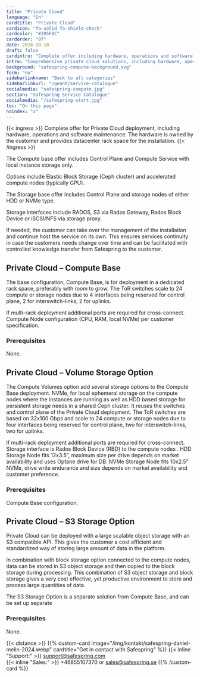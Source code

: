 ```yaml
---
title: "Private Cloud"
language: "En"
cardtitle: "Private Cloud"
cardicon: "fa-solid fa-shield-check"
cardcolor: "#195F8C"
cardorder: "07"
date: 2024-10-10
draft: false
cardintro: "Complete offer including hardware, operations and software maintenance."
intro: "Comprehensive private cloud solutions, including hardware, operations, and software maintenance, tailored for full control and scalability in dedicated customer-owned infrastructure."
background: "safespring-compute-background.svg"
form: "no"
sidebarlinkname: "Back to all categories"
sidebarlinkurl: "/geant/service-catalogue"
socialmedia: "safespring-compute.jpg"
section: "Safespring Service Catalogue"
socialmedia: "/safespring-start.jpg"
toc: "On this page"
noindex: "x"
---
```


{{< ingress >}}
Complete offer for Private Cloud deployment, including hardware, operations and software maintenance. The hardware is owned by the customer and provides datacenter rack space for the installation. 
{{< /ingress >}}

The Compute base offer includes Control Plane and Compute Service with local instance storage only.

Options include Elastic Block Storage (Ceph cluster) and accelerated compute nodes (typically GPU).

The Storage base offer includes Control Plane and storage nodes of either HDD or NVMe type.

Storage interfaces include RADOS, S3 via Rados Gateway, Rados Block Device or iSCSI/NFS via storage proxy.

If needed, the customer can take over the management of the installation and continue host the service on its own. This ensures services continuity in case the customers needs change over time and can be facilitated with controlled knowledge transfer from Safespring to the customer.

## Private Cloud – Compute Base
The base configuration, Compute Base,  is for deployment in a dedicated rack space, preferably with room to grow. The ToR switches scale to 24 compute or storage nodes due to 4 interfaces being reserved for control plane, 2 for interswitch-links, 2 for uplinks. 

If multi-rack deployment additional ports are required for cross-connect. Compute Node configuration (CPU, RAM, local NVMe) per customer specification.

### Prerequisites
None.

## Private Cloud – Volume Storage Option
The Compute Volumes option add several storage options to the Compute Base deployment. NVMe, for local ephemeral storage on the compute nodes where the instances are running as well as HDD based storage for persistent storage needs in a shared Ceph cluster. It reuses the switches and control plane of the Private Cloud deployment. The ToR switches are based on 32x100 Gbps and scale to 24 compute or storage nodes due to four interfaces being reserved for control plane, two for interswitch-links, two for uplinks.

If multi-rack deployment additional ports are required for cross-connect. Storage interface is Rados Block Device (RBD) to the compute nodes . HDD Storage Node fits 12x3.5”, maximum size per drive depends on market availability and uses Optane drive for DB. NVMe Storage Node fits 10x2.5” NVMe, drive write endurance and size depends on market availability and customer preference.

### Prerequisites
Compute Base configuration.

## Private Cloud – S3 Storage Option
Private Cloud can be deployed with a large scalable object storage with an S3 compatible API. This gives the customer a cost efficient and standardized way of storing large amount of data in the platform. 

In combination with block storage option connected to the compute nodes, data can be stored in S3 object storage and then copied to the block storage during processing. This combination of S3 object storage and block storage gives a very cost effective, yet productive environment to store and process large quantities of data.

The S3 Storage Option is a separate solution from Compute Base, and can be set up separate

### Prerequisites
None.


{{< distance >}}
{{% custom-card image="/img/kontakt/safespring-daniel-melin-2024.webp" cardtitle="Get in contact with Safespring" %}}
{{< inline "Support:" >}} support@safespring.com  
{{< inline "Sales:" >}} +46855107370 or sales@safespring.se
{{% /custom-card %}}


